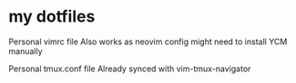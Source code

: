 # my dotfiles

Personal vimrc file
Also works as neovim config
might need to install YCM manually

Personal tmux.conf file
Already synced with vim-tmux-navigator
